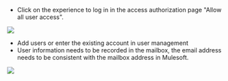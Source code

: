 <IntegrationDetailCard :title="`Experience login`">

- Click on the experience to log in in the access authorization page "Allow all user access".

![](~@imagesZhCn/integration/mulesoft/3-1.png)

- Add users or enter the existing account in user management
- User information needs to be recorded in the mailbox, the email address needs to be consistent with the mailbox address in Mulesoft.

![](~@imagesZhCn/integration/mulesoft/3-2.png)

</IntegrationDetailCard>
